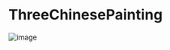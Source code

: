# ThreeChinesePainting
 ![image](https://github.com/kakaiu/ThreeChinesePainting/raw/master/screenshots/view-screenshot.png)
